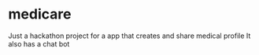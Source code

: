 # medicare
Just a hackathon project for a app that creates and share medical profile
It also has a chat bot
